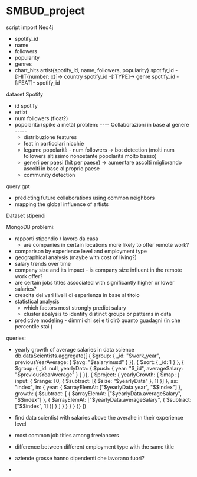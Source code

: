 # SMBUD_project

script import Neo4j
- spotify_id
- name
- followers
- popularity
- genres
- chart_hits
          artist{spotify_id, name, followers, popularity}
          spotify_id -[:HIT{number: x}]-> country
          spotify_id -[:TYPE]-> genre
          spotify_id -[:FEAT]- spotify_id

dataset Spotify
- id spotify
- artist
- num followers (float?)
- popolarità (spike a metà)
problem:
  ---- Collaborazioni in base al genere -----
  - distribuzione features
  - feat in particolari nicchie
  - legame popolarità - num followers -> bot detection (molti num followers altissimo nonostante popolarità molto basso)
  - generi per paesi (hit per paese) -> aumentare ascolti migliorando ascolti in base al proprio paese
  - community detection

query gpt
  - predicting future collaborations using common neighbors
  - mapping the global influence of artists

Dataset stipendi

MongoDB
problemi:
  - rapporti stipendio / lavoro da casa
      - are companies in certain locations more likely to offer remote work?
  - comparison by experience level and employment type
  - geographical analysis (maybe with cost of living?)
  - salary trends over time
  - company size and its impact
        - is company size influent in the remote work offer?
  - are certain jobs titles associated with significantly higher or lower salaries?
  - crescita dei vari livelli di esperienza in base al titolo
  - statistical analysis
      - which factors most strongly predict salary
      - cluster abalysis to identify distinct groups or patterns in data
  - predictive modeling
        - dimmi chi sei e ti dirò quanto guadagni (in che percentile stai )
    
queries:
  - yearly growth of average salaries in data science
      db.dataScientists.aggregate([
  { $group: {
      _id: "$work_year",
      previousYearAverage: { $avg: "$salaryinusd" }
  }},
  { $sort: { _id: 1 } },
  { $group: {
      _id: null,
      yearlyData: { $push: { year: "$_id", averageSalary: "$previousYearAverage" } }
  }},
  { $project: {
      yearlyGrowth: {
          $map: {
              input: { $range: [0, { $subtract: [{ $size: "$yearlyData" }, 1] }] },
              as: "index",
              in: {
                  year: { $arrayElemAt: ["$yearlyData.year", "$$index"] },
                  growth: {
                      $subtract: [
                          { $arrayElemAt: ["$yearlyData.averageSalary", "$$index"] },
                          { $arrayElemAt: ["$yearlyData.averageSalary", { $subtract: ["$$index", 1] }] }
                      ]
                  }
              }
          }
      }
  }}
])

  - find data scientist with salaries above the averahe in their experience level
  - most common job titles among freelancers
  - difference between different employment type with the same title
  - aziende grosse hanno dipendenti che lavorano fuori?
  - 
